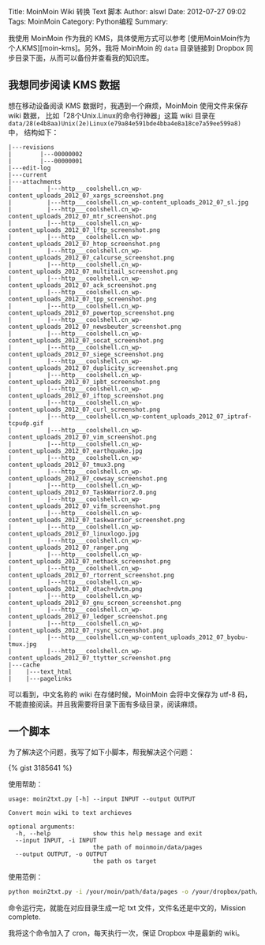 Title: MoinMoin Wiki 转换 Text 脚本
Author: alswl
Date: 2012-07-27 09:02
Tags: MoinMoin
Category: Python编程
Summary: 


我使用 MoinMoin 作为我的 KMS，具体使用方式可以参考
[使用MoinMoin作为个人KMS][moin-kms]。另外，我将 MoinMoin 的 `data`
目录链接到 Dropbox 同步目录下面，从而可以备份并查看我的知识库。

## 我想同步阅读 KMS 数据 ##

想在移动设备阅读 KMS 数据时，我遇到一个麻烦，MoinMoin 使用文件来保存 wiki 数据，
比如「28个Unix.Linux的命令行神器」这篇 wiki 目录在
`data/28(e4b8aa)Unix(2e)Linux(e79a84e591bde4bba4e8a18ce7a59ee599a8)` 中，
结构如下：

<!--more-->

```
|---revisions
|        |---00000002
|        |---00000001
|---edit-log
|---current
|---attachments
|          |---http___coolshell.cn_wp-content_uploads_2012_07_xargs_screenshot.png
|          |---http___coolshell.cn_wp-content_uploads_2012_07_sl.jpg
|          |---http___coolshell.cn_wp-content_uploads_2012_07_mtr_screenshot.png
|          |---http___coolshell.cn_wp-content_uploads_2012_07_lftp_screenshot.png
|          |---http___coolshell.cn_wp-content_uploads_2012_07_htop_screenshot.png
|          |---http___coolshell.cn_wp-content_uploads_2012_07_calcurse_screenshot.png
|          |---http___coolshell.cn_wp-content_uploads_2012_07_multitail_screenshot.png
|          |---http___coolshell.cn_wp-content_uploads_2012_07_ack_screenshot.png
|          |---http___coolshell.cn_wp-content_uploads_2012_07_tpp_screenshot.png
|          |---http___coolshell.cn_wp-content_uploads_2012_07_powertop_screenshot.png
|          |---http___coolshell.cn_wp-content_uploads_2012_07_newsbeuter_screenshot.png
|          |---http___coolshell.cn_wp-content_uploads_2012_07_socat_screenshot.png
|          |---http___coolshell.cn_wp-content_uploads_2012_07_siege_screenshot.png
|          |---http___coolshell.cn_wp-content_uploads_2012_07_duplicity_screenshot.png
|          |---http___coolshell.cn_wp-content_uploads_2012_07_ipbt_screenshot.png
|          |---http___coolshell.cn_wp-content_uploads_2012_07_iftop_screenshot.png
|          |---http___coolshell.cn_wp-content_uploads_2012_07_curl_screenshot.png
|          |---http___coolshell.cn_wp-content_uploads_2012_07_iptraf-tcpudp.gif
|          |---http___coolshell.cn_wp-content_uploads_2012_07_vim_screenshot.png
|          |---http___coolshell.cn_wp-content_uploads_2012_07_earthquake.jpg
|          |---http___coolshell.cn_wp-content_uploads_2012_07_tmux3.png
|          |---http___coolshell.cn_wp-content_uploads_2012_07_cowsay_screenshot.png
|          |---http___coolshell.cn_wp-content_uploads_2012_07_TaskWarrior2.0.png
|          |---http___coolshell.cn_wp-content_uploads_2012_07_vifm_screenshot.png
|          |---http___coolshell.cn_wp-content_uploads_2012_07_taskwarrior_screenshot.png
|          |---http___coolshell.cn_wp-content_uploads_2012_07_linuxlogo.jpg
|          |---http___coolshell.cn_wp-content_uploads_2012_07_ranger.png
|          |---http___coolshell.cn_wp-content_uploads_2012_07_nethack_screenshot.png
|          |---http___coolshell.cn_wp-content_uploads_2012_07_rtorrent_screenshot.png
|          |---http___coolshell.cn_wp-content_uploads_2012_07_dtach+dvtm.png
|          |---http___coolshell.cn_wp-content_uploads_2012_07_gnu_screen_screenshot.png
|          |---http___coolshell.cn_wp-content_uploads_2012_07_ledger_screenshot.png
|          |---http___coolshell.cn_wp-content_uploads_2012_07_rsync_screenshot.png
|          |---http___coolshell.cn_wp-content_uploads_2012_07_byobu-tmux.jpg
|          |---http___coolshell.cn_wp-content_uploads_2012_07_ttytter_screenshot.png
|---cache
|    |---text_html
|    |---pagelinks

```

可以看到，中文名称的 wiki 在存储时候，MoinMoin 会将中文保存为 utf-8 码，
不能直接阅读。并且我需要将目录下面有多级目录，阅读麻烦。

## 一个脚本 ##

为了解决这个问题，我写了如下小脚本，帮我解决这个问题：

{% gist 3185641 %}

使用帮助：

```
usage: moin2txt.py [-h] --input INPUT --output OUTPUT

Convert moin wiki to text archieves

optional arguments:
  -h, --help            show this help message and exit
  --input INPUT, -i INPUT
                        the path of moinmoin/data/pages
  --output OUTPUT, -o OUTPUT
                        the path os target
```

使用范例：

``` bash
python moin2txt.py -i /your/moin/path/data/pages -o /your/dropbox/path/kms
```

命令运行完，就能在对应目录生成一坨 txt 文件，文件名还是中文的，Mission complete.

我将这个命令加入了 cron，每天执行一次，保证 Dropbox 中是最新的 wiki。